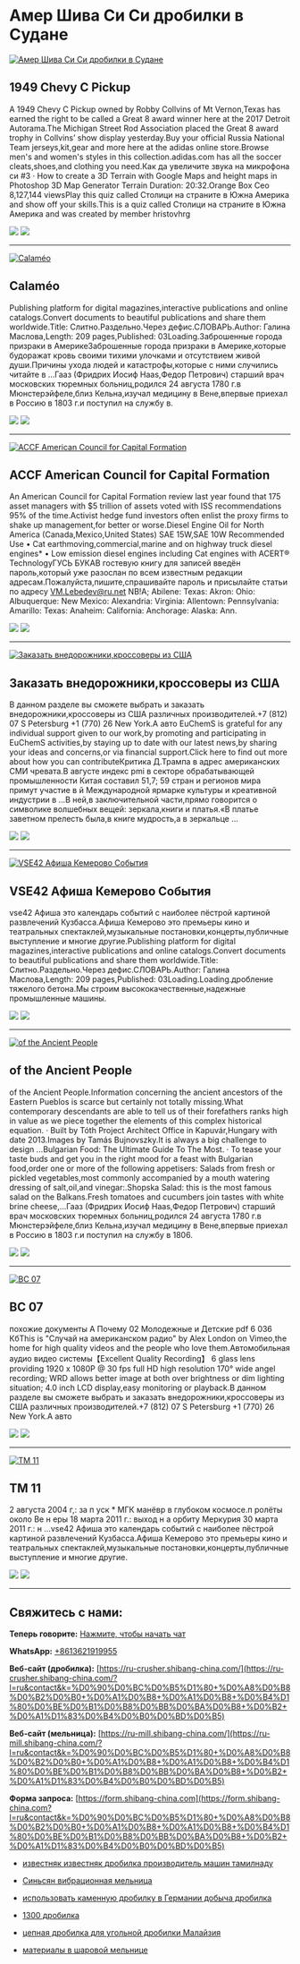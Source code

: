 # Амер Шива Си Си дробилки в Судане

<a href="https://swt.shibang-china.com/?l=ru&img&k=%D0%90%D0%BC%D0%B5%D1%80+%D0%A8%D0%B8%D0%B2%D0%B0+%D0%A1%D0%B8+%D0%A1%D0%B8+%D0%B4%D1%80%D0%BE%D0%B1%D0%B8%D0%BB%D0%BA%D0%B8+%D0%B2+%D0%A1%D1%83%D0%B4%D0%B0%D0%BD%D0%B5" target="_blank">![Амер Шива Си Си дробилки в Судане](http://static.shibang-china.com/all-800x300/1383.jpg)</a>

## 1949 Chevy C Pickup
A 1949 Chevy C Pickup owned by Robby Collvins of Mt Vernon,Texas has earned the right to be called a Great 8 award winner here at the 2017 Detroit Autorama.The Michigan Street Rod Association placed the Great 8 award trophy in Collvins’ show display yesterday.Buy your official Russia National Team jerseys,kit,gear and more here at the adidas online store.Browse men's and women's styles in this collection.adidas.com has all the soccer cleats,shoes,and clothing you need.Как да увеличите звука на микрофона си #3&nbsp;&#0183;&#32;How to create a 3D Terrain with Google Maps and height maps in Photoshop 3D Map Generator Terrain Duration: 20:32.Orange Box Ceo 8,127,144 viewsPlay this quiz called Столици на страните в Южна Америка and show off your skills.This is a quiz called Столици на страните в Южна Америка and was created by member hristovhrg


<a href="https://whatsapp.shibangsoft.com/WhatsApp.php" target="_blank" title="WhatsApp">![](http://static.shibang-china.com/icon/whatsapp.png)</a> <a href="https://swt.shibang-china.com/?l=ru&icon&k=%D0%90%D0%BC%D0%B5%D1%80+%D0%A8%D0%B8%D0%B2%D0%B0+%D0%A1%D0%B8+%D0%A1%D0%B8+%D0%B4%D1%80%D0%BE%D0%B1%D0%B8%D0%BB%D0%BA%D0%B8+%D0%B2+%D0%A1%D1%83%D0%B4%D0%B0%D0%BD%D0%B5" target="_blank">![](http://static.shibang-china.com/icon/chat-ru.png)</a>

---

<a href="https://swt.shibang-china.com/?l=ru&img&k=%D0%90%D0%BC%D0%B5%D1%80+%D0%A8%D0%B8%D0%B2%D0%B0+%D0%A1%D0%B8+%D0%A1%D0%B8+%D0%B4%D1%80%D0%BE%D0%B1%D0%B8%D0%BB%D0%BA%D0%B8+%D0%B2+%D0%A1%D1%83%D0%B4%D0%B0%D0%BD%D0%B5" target="_blank">![Calam&#233;o](http://static.shibang-china.com/all-800x300/425.jpg)</a>

## Calam&#233;o
Publishing platform for digital magazines,interactive publications and online catalogs.Convert documents to beautiful publications and share them worldwide.Title: Слитно.Раздельно.Через дефис.СЛОВАРЬ.Author: Галина Маслова,Length: 209 pages,Published: 03Loading.Заброшенные города призраки в АмерикеЗаброшенные города призраки в Америке,которые будоражат кровь своими тихими улочками и отсутствием живой души.Причины ухода людей и катастрофы,которые с ними случились читайте в …Гааз (Фридрих Иосиф Hааs,Федор Петрович) старший врач московских тюремных больниц,родился 24 августа 1780 г.в Мюнстерэйфеле,близ Кельна,изучал медицину в Вене,впервые приехал в Россию в 1803 г.и поступил на службу в.


<a href="https://whatsapp.shibangsoft.com/WhatsApp.php" target="_blank" title="WhatsApp">![](http://static.shibang-china.com/icon/whatsapp.png)</a> <a href="https://swt.shibang-china.com/?l=ru&icon&k=%D0%90%D0%BC%D0%B5%D1%80+%D0%A8%D0%B8%D0%B2%D0%B0+%D0%A1%D0%B8+%D0%A1%D0%B8+%D0%B4%D1%80%D0%BE%D0%B1%D0%B8%D0%BB%D0%BA%D0%B8+%D0%B2+%D0%A1%D1%83%D0%B4%D0%B0%D0%BD%D0%B5" target="_blank">![](http://static.shibang-china.com/icon/chat-ru.png)</a>

---

<a href="https://swt.shibang-china.com/?l=ru&img&k=%D0%90%D0%BC%D0%B5%D1%80+%D0%A8%D0%B8%D0%B2%D0%B0+%D0%A1%D0%B8+%D0%A1%D0%B8+%D0%B4%D1%80%D0%BE%D0%B1%D0%B8%D0%BB%D0%BA%D0%B8+%D0%B2+%D0%A1%D1%83%D0%B4%D0%B0%D0%BD%D0%B5" target="_blank">![ACCF American Council for Capital Formation](http://static.shibang-china.com/all-800x300/1413.jpg)</a>

## ACCF American Council for Capital Formation
An American Council for Capital Formation review last year found that 175 asset managers with $5 trillion of assets voted with ISS recommendations 95% of the time.Activist hedge fund investors often enlist the proxy firms to shake up management,for better or worse.Diesel Engine Oil for North America (Canada,Mexico,United States) SAE 15W,SAE 10W Recommended Use • Cat earthmoving,commercial,marine and on highway truck diesel engines* • Low emission diesel engines including Cat engines with ACERT&#174; TechnologyГУСЬ БУКАВ гостевую книгу для записей введён пароль,который уже разослан по всем известным редакции адресам.Пожалуйста,пишите,спрашивайте пароль и присылайте статьи по адресу VM.Lebedev@ru.net NB!A; Abilene: Texas: Akron: Ohio: Albuquerque: New Mexico: Alexandria: Virginia: Allentown: Pennsylvania: Amarillo: Texas: Anaheim: California: Anchorage: Alaska: Ann.


<a href="https://whatsapp.shibangsoft.com/WhatsApp.php" target="_blank" title="WhatsApp">![](http://static.shibang-china.com/icon/whatsapp.png)</a> <a href="https://swt.shibang-china.com/?l=ru&icon&k=%D0%90%D0%BC%D0%B5%D1%80+%D0%A8%D0%B8%D0%B2%D0%B0+%D0%A1%D0%B8+%D0%A1%D0%B8+%D0%B4%D1%80%D0%BE%D0%B1%D0%B8%D0%BB%D0%BA%D0%B8+%D0%B2+%D0%A1%D1%83%D0%B4%D0%B0%D0%BD%D0%B5" target="_blank">![](http://static.shibang-china.com/icon/chat-ru.png)</a>

---

<a href="https://swt.shibang-china.com/?l=ru&img&k=%D0%90%D0%BC%D0%B5%D1%80+%D0%A8%D0%B8%D0%B2%D0%B0+%D0%A1%D0%B8+%D0%A1%D0%B8+%D0%B4%D1%80%D0%BE%D0%B1%D0%B8%D0%BB%D0%BA%D0%B8+%D0%B2+%D0%A1%D1%83%D0%B4%D0%B0%D0%BD%D0%B5" target="_blank">![Заказать внедорожники,кроссоверы из США](http://static.shibang-china.com/all-800x300/809.jpg)</a>

## Заказать внедорожники,кроссоверы из США
В данном разделе вы сможете выбрать и заказать внедорожники,кроссоверы из США различных производителей.+7 (812) 07 S Petersburg +1 (770) 26 New York.А авто EuChemS is grateful for any individual support given to our work,by promoting and participating in EuChemS activities,by staying up to date with our latest news,by sharing your ideas and concerns,or via financial support.Click here to find out more about how you can contributeКритика Д.Трампа в адрес американских СМИ чревата.В августе индекс pmi в секторе обрабатывающей промышленности Китая составил 51,7; 59 стран и регионов мира примут участие в й Международной ярмарке культуры и креативной индустрии в …В ней,в заключительной части,прямо говорится о символике волшебных вещей: зеркала,книги и платья.&#171;В платье заветном прелесть была,в книге мудрость,а в зеркальце …


<a href="https://whatsapp.shibangsoft.com/WhatsApp.php" target="_blank" title="WhatsApp">![](http://static.shibang-china.com/icon/whatsapp.png)</a> <a href="https://swt.shibang-china.com/?l=ru&icon&k=%D0%90%D0%BC%D0%B5%D1%80+%D0%A8%D0%B8%D0%B2%D0%B0+%D0%A1%D0%B8+%D0%A1%D0%B8+%D0%B4%D1%80%D0%BE%D0%B1%D0%B8%D0%BB%D0%BA%D0%B8+%D0%B2+%D0%A1%D1%83%D0%B4%D0%B0%D0%BD%D0%B5" target="_blank">![](http://static.shibang-china.com/icon/chat-ru.png)</a>

---

<a href="https://swt.shibang-china.com/?l=ru&img&k=%D0%90%D0%BC%D0%B5%D1%80+%D0%A8%D0%B8%D0%B2%D0%B0+%D0%A1%D0%B8+%D0%A1%D0%B8+%D0%B4%D1%80%D0%BE%D0%B1%D0%B8%D0%BB%D0%BA%D0%B8+%D0%B2+%D0%A1%D1%83%D0%B4%D0%B0%D0%BD%D0%B5" target="_blank">![VSE42 Афиша Кемерово События](http://static.shibang-china.com/all-800x300/1067.jpg)</a>

## VSE42 Афиша Кемерово События
vse42 Афиша это календарь событий с наиболее пёстрой картиной развлечений Кузбасса.Афиша Кемерово это премьеры кино и театральных спектаклей,музыкальные постановки,концерты,публичные выступление и многие другие.Publishing platform for digital magazines,interactive publications and online catalogs.Convert documents to beautiful publications and share them worldwide.Title: Слитно.Раздельно.Через дефис.СЛОВАРЬ.Author: Галина Маслова,Length: 209 pages,Published: 03Loading.Loading.дробление тяжелого бетона.Мы строим высококачественные,надежные промышленные машины.


<a href="https://whatsapp.shibangsoft.com/WhatsApp.php" target="_blank" title="WhatsApp">![](http://static.shibang-china.com/icon/whatsapp.png)</a> <a href="https://swt.shibang-china.com/?l=ru&icon&k=%D0%90%D0%BC%D0%B5%D1%80+%D0%A8%D0%B8%D0%B2%D0%B0+%D0%A1%D0%B8+%D0%A1%D0%B8+%D0%B4%D1%80%D0%BE%D0%B1%D0%B8%D0%BB%D0%BA%D0%B8+%D0%B2+%D0%A1%D1%83%D0%B4%D0%B0%D0%BD%D0%B5" target="_blank">![](http://static.shibang-china.com/icon/chat-ru.png)</a>

---

<a href="https://swt.shibang-china.com/?l=ru&img&k=%D0%90%D0%BC%D0%B5%D1%80+%D0%A8%D0%B8%D0%B2%D0%B0+%D0%A1%D0%B8+%D0%A1%D0%B8+%D0%B4%D1%80%D0%BE%D0%B1%D0%B8%D0%BB%D0%BA%D0%B8+%D0%B2+%D0%A1%D1%83%D0%B4%D0%B0%D0%BD%D0%B5" target="_blank">![of the Ancient People](http://static.shibang-china.com/all-800x300/954.jpg)</a>

## of the Ancient People
of the Ancient People.Information concerning the ancient ancestors of the Eastern Pueblos is scarce but certainly not totally missing.What contemporary descendants are able to tell us of their forefathers ranks high in value as we piece together the elements of this complex historical equation.&nbsp;&#0183;&#32;Built by T&#243;th Project Architect Office in Kapuv&#225;r,Hungary with date 2013.Images by Tam&#225;s Bujnovszky.It is always a big challenge to design …Bulgarian Food: The Ultimate Guide To The Most.&nbsp;&#0183;&#32;To tease your taste buds and get you in the right mood for a feast with Bulgarian food,order one or more of the following appetisers: Salads from fresh or pickled vegetables,most commonly accompanied by a mouth watering dressing of salt,oil,and vinegar:.Shopska Salad: this is the most famous salad on the Balkans.Fresh tomatoes and cucumbers join tastes with white brine cheese,…Гааз (Фридрих Иосиф Hааs,Федор Петрович) старший врач московских тюремных больниц,родился 24 августа 1780 г.в Мюнстерэйфеле,близ Кельна,изучал медицину в Вене,впервые приехал в Россию в 1803 г.и поступил на службу в 1806.


<a href="https://whatsapp.shibangsoft.com/WhatsApp.php" target="_blank" title="WhatsApp">![](http://static.shibang-china.com/icon/whatsapp.png)</a> <a href="https://swt.shibang-china.com/?l=ru&icon&k=%D0%90%D0%BC%D0%B5%D1%80+%D0%A8%D0%B8%D0%B2%D0%B0+%D0%A1%D0%B8+%D0%A1%D0%B8+%D0%B4%D1%80%D0%BE%D0%B1%D0%B8%D0%BB%D0%BA%D0%B8+%D0%B2+%D0%A1%D1%83%D0%B4%D0%B0%D0%BD%D0%B5" target="_blank">![](http://static.shibang-china.com/icon/chat-ru.png)</a>

---

<a href="https://swt.shibang-china.com/?l=ru&img&k=%D0%90%D0%BC%D0%B5%D1%80+%D0%A8%D0%B8%D0%B2%D0%B0+%D0%A1%D0%B8+%D0%A1%D0%B8+%D0%B4%D1%80%D0%BE%D0%B1%D0%B8%D0%BB%D0%BA%D0%B8+%D0%B2+%D0%A1%D1%83%D0%B4%D0%B0%D0%BD%D0%B5" target="_blank">![ВС 07](http://static.shibang-china.com/all-800x300/195.jpg)</a>

## ВС 07
похожие документы А Почему 02 Молодежные и Детские pdf 6 036 КбThis is &quot;Случай на американском радио&quot; by Alex London on Vimeo,the home for high quality videos and the people who love them.Автомобильная аудио видео системы【Excellent Quality Recording】 6 glass lens providing 1920 x 1080P @ 30 fps full HD high resolution 170&#176; wide angel recording; WRD allows better image at both over brightness or dim lighting situation; 4.0 inch LCD display,easy monitoring or playback.В данном разделе вы сможете выбрать и заказать внедорожники,кроссоверы из США различных производителей.+7 (812) 07 S Petersburg +1 (770) 26 New York.А авто


<a href="https://whatsapp.shibangsoft.com/WhatsApp.php" target="_blank" title="WhatsApp">![](http://static.shibang-china.com/icon/whatsapp.png)</a> <a href="https://swt.shibang-china.com/?l=ru&icon&k=%D0%90%D0%BC%D0%B5%D1%80+%D0%A8%D0%B8%D0%B2%D0%B0+%D0%A1%D0%B8+%D0%A1%D0%B8+%D0%B4%D1%80%D0%BE%D0%B1%D0%B8%D0%BB%D0%BA%D0%B8+%D0%B2+%D0%A1%D1%83%D0%B4%D0%B0%D0%BD%D0%B5" target="_blank">![](http://static.shibang-china.com/icon/chat-ru.png)</a>

---

<a href="https://swt.shibang-china.com/?l=ru&img&k=%D0%90%D0%BC%D0%B5%D1%80+%D0%A8%D0%B8%D0%B2%D0%B0+%D0%A1%D0%B8+%D0%A1%D0%B8+%D0%B4%D1%80%D0%BE%D0%B1%D0%B8%D0%BB%D0%BA%D0%B8+%D0%B2+%D0%A1%D1%83%D0%B4%D0%B0%D0%BD%D0%B5" target="_blank">![TM 11](http://static.shibang-china.com/all-800x300/1193.jpg)</a>

## TM 11
2 августа 2004 г,: за п уск * МГК манёвр в глубоком космосе.п ролёты около Ве н еры 18 марта 2011 г.: выход н а орбиту Меркурия 30 марта 2011 г.: н …vse42 Афиша это календарь событий с наиболее пёстрой картиной развлечений Кузбасса.Афиша Кемерово это премьеры кино и театральных спектаклей,музыкальные постановки,концерты,публичные выступление и многие другие.

<a href="https://whatsapp.shibangsoft.com/WhatsApp.php" target="_blank" title="WhatsApp">![](http://static.shibang-china.com/icon/whatsapp.png)</a> <a href="https://swt.shibang-china.com/?l=ru&icon&k=%D0%90%D0%BC%D0%B5%D1%80+%D0%A8%D0%B8%D0%B2%D0%B0+%D0%A1%D0%B8+%D0%A1%D0%B8+%D0%B4%D1%80%D0%BE%D0%B1%D0%B8%D0%BB%D0%BA%D0%B8+%D0%B2+%D0%A1%D1%83%D0%B4%D0%B0%D0%BD%D0%B5" target="_blank">![](http://static.shibang-china.com/icon/chat-ru.png)</a>

---
## Свяжитесь с нами:

**Теперь говорите:** [Нажмите, чтобы начать чат](https://swt.shibang-china.com?l=ru&contact&k=%D0%90%D0%BC%D0%B5%D1%80+%D0%A8%D0%B8%D0%B2%D0%B0+%D0%A1%D0%B8+%D0%A1%D0%B8+%D0%B4%D1%80%D0%BE%D0%B1%D0%B8%D0%BB%D0%BA%D0%B8+%D0%B2+%D0%A1%D1%83%D0%B4%D0%B0%D0%BD%D0%B5)

**WhatsApp:**  [+8613621919955](https://whatsapp.shibangsoft.com/WhatsApp.php)

**Веб-сайт (дробилка):** [https://ru-crusher.shibang-china.com/](https://ru-crusher.shibang-china.com/?l=ru&contact&k=%D0%90%D0%BC%D0%B5%D1%80+%D0%A8%D0%B8%D0%B2%D0%B0+%D0%A1%D0%B8+%D0%A1%D0%B8+%D0%B4%D1%80%D0%BE%D0%B1%D0%B8%D0%BB%D0%BA%D0%B8+%D0%B2+%D0%A1%D1%83%D0%B4%D0%B0%D0%BD%D0%B5)

**Веб-сайт (мельница):** [https://ru-mill.shibang-china.com/](https://ru-mill.shibang-china.com/?l=ru&contact&k=%D0%90%D0%BC%D0%B5%D1%80+%D0%A8%D0%B8%D0%B2%D0%B0+%D0%A1%D0%B8+%D0%A1%D0%B8+%D0%B4%D1%80%D0%BE%D0%B1%D0%B8%D0%BB%D0%BA%D0%B8+%D0%B2+%D0%A1%D1%83%D0%B4%D0%B0%D0%BD%D0%B5)

**Форма запроса:** [https://form.shibang-china.com](https://form.shibang-china.com?l=ru&contact&k=%D0%90%D0%BC%D0%B5%D1%80+%D0%A8%D0%B8%D0%B2%D0%B0+%D0%A1%D0%B8+%D0%A1%D0%B8+%D0%B4%D1%80%D0%BE%D0%B1%D0%B8%D0%BB%D0%BA%D0%B8+%D0%B2+%D0%A1%D1%83%D0%B4%D0%B0%D0%BD%D0%B5)

* [известняк известняк дробилка производитель машин тамилнаду](../135/%D0%B8%D0%B7%D0%B2%D0%B5%D1%81%D1%82%D0%BD%D1%8F%D0%BA%20%D0%B8%D0%B7%D0%B2%D0%B5%D1%81%D1%82%D0%BD%D1%8F%D0%BA%20%D0%B4%D1%80%D0%BE%D0%B1%D0%B8%D0%BB%D0%BA%D0%B0%20%D0%BF%D1%80%D0%BE%D0%B8%D0%B7%D0%B2%D0%BE%D0%B4%D0%B8%D1%82%D0%B5%D0%BB%D1%8C%20%D0%BC%D0%B0%D1%88%D0%B8%D0%BD%20%D1%82%D0%B0%D0%BC%D0%B8%D0%BB%D0%BD%D0%B0%D0%B4%D1%83.md)

* [Синьсян вибрационная мельница](../132/%D0%A1%D0%B8%D0%BD%D1%8C%D1%81%D1%8F%D0%BD%20%D0%B2%D0%B8%D0%B1%D1%80%D0%B0%D1%86%D0%B8%D0%BE%D0%BD%D0%BD%D0%B0%D1%8F%20%D0%BC%D0%B5%D0%BB%D1%8C%D0%BD%D0%B8%D1%86%D0%B0.md)

* [использовать каменную дробилку в Германии добыча дробилка](../131/%D0%B8%D1%81%D0%BF%D0%BE%D0%BB%D1%8C%D0%B7%D0%BE%D0%B2%D0%B0%D1%82%D1%8C%20%D0%BA%D0%B0%D0%BC%D0%B5%D0%BD%D0%BD%D1%83%D1%8E%20%D0%B4%D1%80%D0%BE%D0%B1%D0%B8%D0%BB%D0%BA%D1%83%20%D0%B2%20%D0%93%D0%B5%D1%80%D0%BC%D0%B0%D0%BD%D0%B8%D0%B8%20%D0%B4%D0%BE%D0%B1%D1%8B%D1%87%D0%B0%20%D0%B4%D1%80%D0%BE%D0%B1%D0%B8%D0%BB%D0%BA%D0%B0.md)

* [1300 дробилка](../134/1300%20%D0%B4%D1%80%D0%BE%D0%B1%D0%B8%D0%BB%D0%BA%D0%B0.md)

* [цепная дробилка для угольной дробилки Малайзия](../132/%D1%86%D0%B5%D0%BF%D0%BD%D0%B0%D1%8F%20%D0%B4%D1%80%D0%BE%D0%B1%D0%B8%D0%BB%D0%BA%D0%B0%20%D0%B4%D0%BB%D1%8F%20%D1%83%D0%B3%D0%BE%D0%BB%D1%8C%D0%BD%D0%BE%D0%B9%20%D0%B4%D1%80%D0%BE%D0%B1%D0%B8%D0%BB%D0%BA%D0%B8%20%D0%9C%D0%B0%D0%BB%D0%B0%D0%B9%D0%B7%D0%B8%D1%8F.md)

* [материалы в шаровой мельнице](../131/%D0%BC%D0%B0%D1%82%D0%B5%D1%80%D0%B8%D0%B0%D0%BB%D1%8B%20%D0%B2%20%D1%88%D0%B0%D1%80%D0%BE%D0%B2%D0%BE%D0%B9%20%D0%BC%D0%B5%D0%BB%D1%8C%D0%BD%D0%B8%D1%86%D0%B5.md)